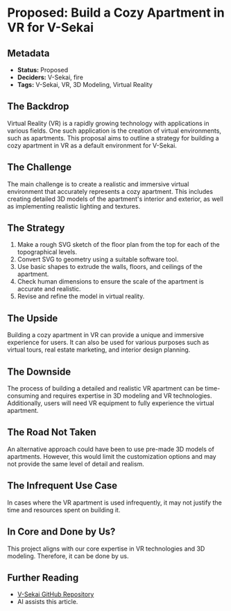 # Proposed: Build a Cozy Apartment in VR for V-Sekai

## Metadata

- **Status:** Proposed
- **Deciders:** V-Sekai, fire
- **Tags:** V-Sekai, VR, 3D Modeling, Virtual Reality

## The Backdrop

Virtual Reality (VR) is a rapidly growing technology with applications in various fields. One such application is the creation of virtual environments, such as apartments. This proposal aims to outline a strategy for building a cozy apartment in VR as a default environment for V-Sekai.

## The Challenge

The main challenge is to create a realistic and immersive virtual environment that accurately represents a cozy apartment. This includes creating detailed 3D models of the apartment's interior and exterior, as well as implementing realistic lighting and textures.

## The Strategy

1. Make a rough SVG sketch of the floor plan from the top for each of the topographical levels.
2. Convert SVG to geometry using a suitable software tool.
3. Use basic shapes to extrude the walls, floors, and ceilings of the apartment.
4. Check human dimensions to ensure the scale of the apartment is accurate and realistic.
5. Revise and refine the model in virtual reality.

## The Upside

Building a cozy apartment in VR can provide a unique and immersive experience for users. It can also be used for various purposes such as virtual tours, real estate marketing, and interior design planning.

## The Downside

The process of building a detailed and realistic VR apartment can be time-consuming and requires expertise in 3D modeling and VR technologies. Additionally, users will need VR equipment to fully experience the virtual apartment.

## The Road Not Taken

An alternative approach could have been to use pre-made 3D models of apartments. However, this would limit the customization options and may not provide the same level of detail and realism.

## The Infrequent Use Case

In cases where the VR apartment is used infrequently, it may not justify the time and resources spent on building it.

## In Core and Done by Us?

This project aligns with our core expertise in VR technologies and 3D modeling. Therefore, it can be done by us.

## Further Reading

- [V-Sekai GitHub Repository](https://github.com/v-sekai/)
- AI assists this article.
